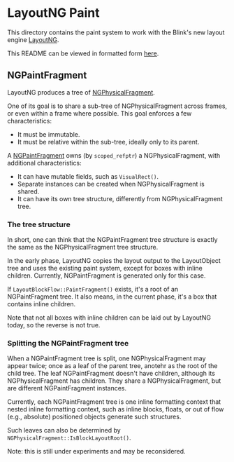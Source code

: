 # LayoutNG Paint #

This directory contains the paint system to work with
the Blink's new layout engine [LayoutNG].

This README can be viewed in formatted form
[here](https://chromium.googlesource.com/chromium/src/+/master/third_party/WebKit/Source/core/paint/ng/README.md).

## NGPaintFragment ##

LayoutNG produces a tree of [NGPhysicalFragment].

One of its goal is to share a sub-tree of NGPhysicalFragment across frames,
or even within a frame where possible.
This goal enforces a few characteristics:

* It must be immutable.
* It must be relative within the sub-tree, ideally only to its parent.

A [NGPaintFragment] owns (by `scoped_refptr`) a NGPhysicalFragment,
with additional characteristics:

* It can have mutable fields, such as `VisualRect()`.
* Separate instances can be created when NGPhysicalFragment is shared.
* It can have its own tree structure, differently from NGPhysicalFragment tree.

### The tree structure ###

In short, one can think that the NGPaintFragment tree structure is
exactly the same as the NGPhysicalFragment tree structure.

In the early phase, LayoutNG copies the layout output to the LayoutObject tree
and uses the existing paint system, except for boxes with inline children.
Currently, NGPaintFragment is generated only for this case.

If `LayoutBlockFlow::PaintFragment()` exists,
it's a root of an NGPaintFragment tree.
It also means, in the current phase, it's a box that contains inline children.

Note that not all boxes with inline children can be laid out by LayoutNG today,
so the reverse is not true.

### Splitting the NGPaintFragment tree ###

When a NGPaintFragment tree is split,
one NGPhysicalFragment may appear twice;
once as a leaf of the parent tree, anotehr as the root of the child tree.
The leaf NGPaintFragment doesn't have children,
although its NGPhysicalFragment has children.
They share a NGPhysicalFragment, but are different NGPaintFragment instances.

Currently, each NGPaintFragment tree is one inline formatting context that
nested inline formatting context, such as inline blocks, floats,
or out of flow (e.g., absolute) positioned objects generate such structures.

Such leaves can also be determined by `NGPhysicalFragment::IsBlockLayoutRoot()`.

Note: this is still under experiments and may be reconsidered.

[LayoutNG]: ../../layout/ng/README.md
[NGPaintFragment]: ng_paint_fragment.h
[NGPhysicalFragment]: ../../layout/ng/ng_physical_fragment.h
